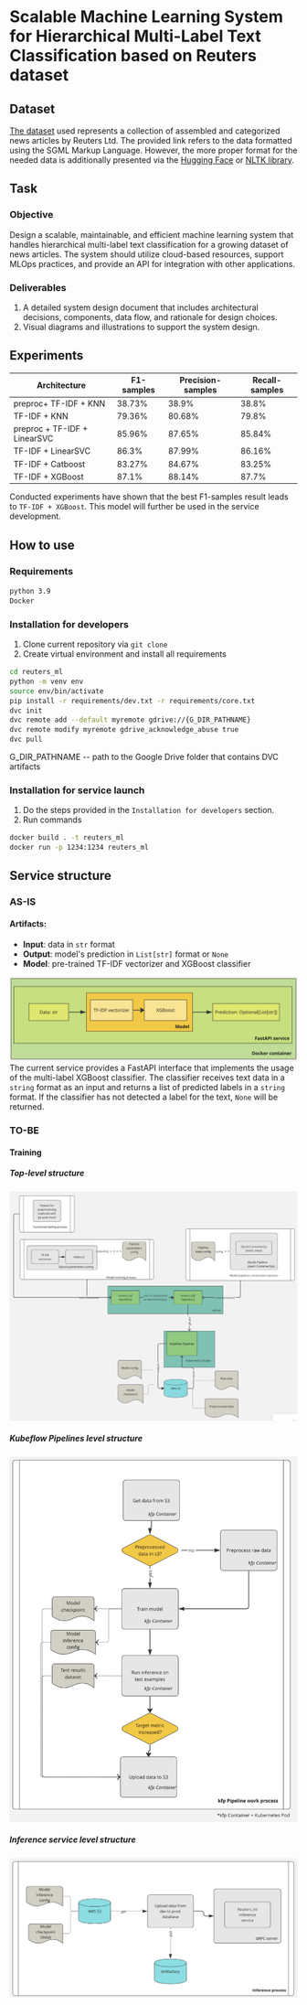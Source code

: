 # Scalable Machine Learning System for Hierarchical Multi-Label Text Classification based on Reuters dataset

## Dataset
[The dataset](https://archive.ics.uci.edu/ml/datasets/reuters-21578+text+categorization+collection) used represents a collection of assembled and categorized news articles by Reuters Ltd. The provided link refers to the data formatted using the SGML Markup Language. However, the more proper format for the needed data is additionally presented via the [Hugging Face](https://huggingface.co/datasets/reuters21578/viewer/ModLewis/train) or [NLTK library](https://www.nltk.org/book/ch02.html).

## Task
### Objective
Design a scalable, maintainable, and efficient machine learning system that handles hierarchical multi-label text classification for a growing dataset of news articles. The system should utilize cloud-based resources, support MLOps practices, and provide an API for integration with other applications.

### Deliverables
1. A detailed system design document that includes architectural decisions, components, data flow, and rationale for design choices.
2. Visual diagrams and illustrations to support the system design.

## Experiments
| Architecture                 | F1-samples | Precision-samples | Recall-samples |
|------------------------------|------------|-------------------|----------------|
| preproc+ TF-IDF + KNN        | 38.73%     | 38.9%             | 38.8%          |
| TF-IDF + KNN                 | 79.36%     | 80.68%            | 79.8%          |
| preproc + TF-IDF + LinearSVC | 85.96%     | 87.65%            | 85.84%         |
| TF-IDF + LinearSVC           | 86.3%      | 87.99%            | 86.16%         |
| TF-IDF + Catboost            | 83.27%     | 84.67%            | 83.25%         |
| TF-IDF + XGBoost             | 87.1%      | 88.14%            | 87.7%          |

Conducted experiments have shown that the best F1-samples result leads to `TF-IDF + XGBoost`. 
This model will further be used in the service development.

## How to use
### Requirements
```bash
python 3.9
Docker
```
### Installation for developers
1. Clone current repository via `git clone`
2. Create virtual environment and install all requirements
```bash
cd reuters_ml
python -m venv env
source env/bin/activate
pip install -r requirements/dev.txt -r requirements/core.txt
dvc init
dvc remote add --default myremote gdrive://{G_DIR_PATHNAME}
dvc remote modify myremote gdrive_acknowledge_abuse true
dvc pull
```
G_DIR_PATHNAME -- path to the Google Drive folder that contains DVC artifacts
### Installation for service launch
1. Do the steps provided in the `Installation for developers` section.
2. Run commands
```bash
docker build . -t reuters_ml
docker run -p 1234:1234 reuters_ml
```

## Service structure
### AS-IS
#### Artifacts:
- **Input**: data in `str` format
- **Output**: model's prediction in `List[str]` format or `None`
- **Model**: pre-trained TF-IDF vectorizer and XGBoost classifier

![AS-IS service structure](repo_utils/as_is.png)
The current service provides a FastAPI interface that implements the usage of the multi-label XGBoost classifier. The classifier receives text data in a `string` format as an input and returns a list of predicted labels in a `string` format. If the classifier has not detected a label for the text, `None` will be returned.

### TO-BE
#### Training
##### Top-level structure
![TO-BE training process](repo_utils/to_be/training.png)
##### Kubeflow Pipelines level structure
![TO-BE training process](repo_utils/to_be/kfp.png)
##### Inference service level structure
![TO-BE training process](repo_utils/to_be/inference.png)